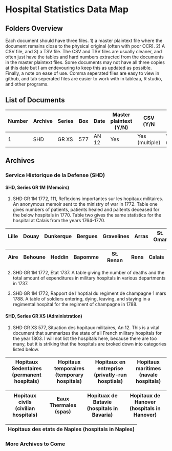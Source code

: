 # Hospital Statistics Data Map 

## Folders Overview
Each document should have three files. 1) a master plaintext file where the document remains close to the physical original (often with poor OCR). 2) A CSV file, and 3) a TSV file. The CSV and TSV files are usually cleaner, and often just have the tables and hard numbers extracted from the documents in the master plaintext files. Some documents may not have all three copies at this date but I am endevouring to keep this as updated as possible. Finally, a note on ease of use. Comma seperated files are easy to view in github, and tab seperated files are easier to work with in tableau, R studio, and other programs.

## List of Documents 
Number|Archive|Series|Box|Date|Master plaintext (Y/N)|CSV (Y/N|TSV (Y/N)|
------|-------|------|---|----|----------------------|--------|---------|
1|SHD|GR XS|577|AN 12|Yes|Yes (multiple)|Yes (multiple)|

## Archives 

### Service Historique de la Defense (SHD)

#### SHD, Series GR 1M (Memoirs) 
1. SHD GR 1M 1772, 111, Reflexions importantes sur les hopitaux militaires. An anonymous memoir sent to the ministry of war in 1772. Table one gives numbers of patients, patients healed and paitents deceased for the below hospitals in 1770. Table two gives the same statistics for the hospital at Calais from the years 1764-1770.  

Lille|Douay|Dunkerque|Bergues|Gravelines|Arras|St. Omar|
-----|-----|---------|-------|----------|-----|--------|

Aire|Behoune|Heddin|Bapomme|St. Renan|Rens|Calais|
----|-------|------|-------|---------|----|------|

2. SHD GR 1M 1772, Etat 1737. A table giving the number of deaths and the total amount of expenditures in military hospitals in various departments in 1737. 

3. SHD GR 1M 1772, Rapport de l'hoptial du regiment de champagne 1 mars 1788. A table of soldiers entering, dying, leaving, and staying in a regimental hospital for the regiment of champagne in 1788. 

#### SHD, Series GR XS (Administration)
1. SHD GR XS 577, Situation des hopitaux militaires, An 12. This is a vital document that summarizes the state of all French military hospitals for the year 1803. I will not list the hospitals here, because there are too many, but it is striking that the hospitals are broked down into categories listed below. 

Hopitaux Sedentaires (permanent hospitals)|Hopitaux temporaires (temporary hospitals)|Hopitaux en entreprise (privatly-run hosptials)| Hopitaux maritimes (navale hospitals)|
------------------------------------------|------------------------------------------|-----------------------------------------------|--------------------------------------|

Hopitaux civils (civilian hospitals)|Eaux Thermales (spas)|Hopituax de Batavie (hospitals in Bavaria)| Hopitaux de Hanover (hospitals in Hanover)| 
------------------------------------|---------------------|------------------------------------------|-------------------------------------------|

Hopitaux des etats de Naples (hospitals in Naples)|   
--------------------------------------------------|

### More Archives to Come 
